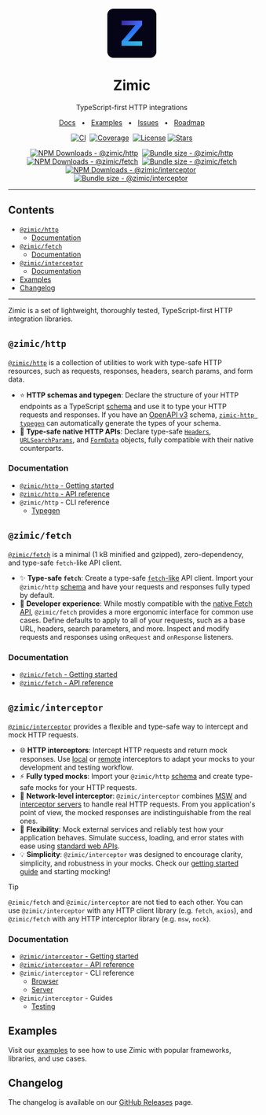 <p align="center">
  <img src="../zimic.png" align="center" width="100px" height="100px">
</p>

<h1 align="center">
  Zimic
</h1>

<p align="center">
  TypeScript-first HTTP integrations
</p>

<p align="center">
  <a href="https://github.com/zimicjs/zimic/wiki">Docs</a>
  <span>&nbsp;&nbsp;•&nbsp;&nbsp;</span>
  <a href="#examples">Examples</a>
  <span>&nbsp;&nbsp;•&nbsp;&nbsp;</span>
  <a href="https://github.com/zimicjs/zimic/issues">Issues</a>
  <span>&nbsp;&nbsp;•&nbsp;&nbsp;</span>
  <a href="https://github.com/orgs/zimicjs/projects/1/views/5">Roadmap</a>
</p>

<div align="center">

[![CI](https://github.com/zimicjs/zimic/actions/workflows/ci.yaml/badge.svg?branch=canary)](https://github.com/zimicjs/zimic/actions/workflows/ci.yaml)&nbsp;
[![Coverage](https://img.shields.io/badge/Coverage-100%25-31C654?labelColor=353C43)](https://github.com/zimicjs/zimic/actions)&nbsp;
[![License](https://img.shields.io/github/license/zimicjs/zimic?color=0E69BE&label=License&labelColor=353C43)](https://github.com/zimicjs/zimic/blob/canary/LICENSE.md)
[![Stars](https://img.shields.io/github/stars/zimicjs/zimic)](https://github.com/zimicjs/zimic)

[![NPM Downloads - @zimic/http](https://img.shields.io/npm/dm/@zimic/http?style=flat&logo=npm&color=0E69BE&label=%20%40zimic%2Fhttp&labelColor=353C43)](https://www.npmjs.com/package/@zimic/http)&nbsp;
[![Bundle size - @zimic/http](https://badgen.net/bundlephobia/minzip/@zimic/http?color=0E69BE&labelColor=353C43&label=@zimic/http%20min%20gzip)](https://bundlephobia.com/package/@zimic/http)<br />
[![NPM Downloads - @zimic/fetch](https://img.shields.io/npm/dm/@zimic/fetch?style=flat&logo=npm&color=0E69BE&label=%20%40zimic%2Ffetch&labelColor=353C43)](https://www.npmjs.com/package/@zimic/fetch)&nbsp;
[![Bundle size - @zimic/fetch](https://badgen.net/bundlephobia/minzip/@zimic/fetch?color=0E69BE&labelColor=353C43&label=@zimic/fetch%20min%20gzip)](https://bundlephobia.com/package/@zimic/fetch)<br />
[![NPM Downloads - @zimic/interceptor](https://img.shields.io/npm/dm/@zimic/interceptor?style=flat&logo=npm&color=0E69BE&label=%20%40zimic%2Finterceptor&labelColor=353C43)](https://www.npmjs.com/package/@zimic/interceptor)&nbsp;
[![Bundle size - @zimic/interceptor](https://badgen.net/bundlephobia/minzip/@zimic/interceptor?color=0E69BE&labelColor=353C43&label=@zimic/interceptor%20min%20gzip)](https://bundlephobia.com/package/@zimic/interceptor)&nbsp;

</div>

---

## Contents <!-- omit from toc -->

- [`@zimic/http`](#zimichttp)
  - [Documentation](#documentation)
- [`@zimic/fetch`](#zimicfetch)
  - [Documentation](#documentation-1)
- [`@zimic/interceptor`](#zimicinterceptor)
  - [Documentation](#documentation-2)
- [Examples](#examples)
- [Changelog](#changelog)

---

Zimic is a set of lightweight, thoroughly tested, TypeScript-first HTTP integration libraries.

## `@zimic/http`

[`@zimic/http`](../../packages/zimic-http) is a collection of utilities to work with type-safe HTTP resources, such as
requests, responses, headers, search params, and form data.

- :star: **HTTP schemas and typegen**: Declare the structure of your HTTP endpoints as a TypeScript
  [schema](https://github.com/zimicjs/zimic/wiki/api‐zimic‐http‐schemas) and use it to type your HTTP requests and
  responses. If you have an [OpenAPI v3](https://swagger.io/specification) schema,
  [`zimic-http typegen`](https://github.com/zimicjs/zimic/wiki/cli‐zimic‐typegen) can automatically generate the types
  of your schema.
- :pushpin: **Type-safe native HTTP APIs**: Declare type-safe
  [`Headers`](https://github.com/zimicjs/zimic/wiki/api‐zimic‐http#httpheaders),
  [`URLSearchParams`](https://github.com/zimicjs/zimic/wiki/api‐zimic‐http#httpsearchparams), and
  [`FormData`](https://github.com/zimicjs/zimic/wiki/api‐zimic‐http#httpformdata) objects, fully compatible with their
  native counterparts.

### Documentation

- [`@zimic/http` - Getting started](https://github.com/zimicjs/zimic/wiki/getting‐started‐http)
- [`@zimic/http` - API reference](https://github.com/zimicjs/zimic/wiki/api‐zimic‐http)
- `@zimic/http` - CLI reference
  - [Typegen](https://github.com/zimicjs/zimic/wiki/cli‐zimic‐typegen)

## `@zimic/fetch`

[`@zimic/fetch`](../../packages/zimic-fetch) is a minimal (1 kB minified and gzipped), zero-dependency, and type-safe
`fetch`-like API client.

- :sparkles: **Type-safe `fetch`**: Create a type-safe
  [`fetch`-like](https://developer.mozilla.org/docs/Web/API/Fetch_API) API client. Import your `@zimic/http`
  [schema](https://github.com/zimicjs/zimic/wiki/api‐zimic‐http‐schemas) and have your requests and responses fully
  typed by default.
- :muscle: **Developer experience**: While mostly compatible with the
  [native Fetch API](https://developer.mozilla.org/docs/Web/API/Fetch_API), `@zimic/fetch` provides a more ergonomic
  interface for common use cases. Define defaults to apply to all of your requests, such as a base URL, headers, search
  parameters, and more. Inspect and modify requests and responses using `onRequest` and `onResponse` listeners.

### Documentation

- [`@zimic/fetch` - Getting started](getting‐started‐fetch)
- [`@zimic/fetch` - API reference](api‐zimic‐fetch)

## `@zimic/interceptor`

[`@zimic/interceptor`](../../packages/zimic-interceptor) provides a flexible and type-safe way to intercept and mock
HTTP requests.

- :globe_with_meridians: **HTTP interceptors**: Intercept HTTP requests and return mock responses. Use
  [local](https://github.com/zimicjs/zimic/wiki/getting‐started‐interceptor#local-http-interceptors) or
  [remote](https://github.com/zimicjs/zimic/wiki/getting‐started‐interceptor#remote-http-interceptors) interceptors to
  adapt your mocks to your development and testing workflow.
- :zap: **Fully typed mocks**: Import your `@zimic/http`
  [schema](https://github.com/zimicjs/zimic/wiki/api‐zimic‐http‐schemas) and create type-safe mocks for your HTTP
  requests.
- :link: **Network-level interceptor**: `@zimic/interceptor` combines [MSW](https://github.com/mswjs/msw) and
  [interceptor servers](https://github.com/zimicjs/zimic/wiki/cli‐zimic‐server) to handle real HTTP requests. From you
  application's point of view, the mocked responses are indistinguishable from the real ones.
- :wrench: **Flexibility**: Mock external services and reliably test how your application behaves. Simulate success,
  loading, and error states with ease using [standard web APIs](https://developer.mozilla.org/docs/Web/API).
- :bulb: **Simplicity**: `@zimic/interceptor` was designed to encourage clarity, simplicity, and robustness in your
  mocks. Check our [getting started guide](https://github.com/zimicjs/zimic/wiki/getting‐started‐interceptor) and
  starting mocking!

> [!TIP]
>
> `@zimic/fetch` and `@zimic/interceptor` are not tied to each other. You can use `@zimic/interceptor` with any HTTP
> client library (e.g. `fetch`, `axios`), and `@zimic/fetch` with any HTTP interceptor library (e.g. `msw`, `nock`).

### Documentation

- [`@zimic/interceptor` - Getting started](getting‐started‐interceptor)
- [`@zimic/interceptor` - API reference](api‐zimic‐interceptor‐http)
- `@zimic/interceptor` - CLI reference
  - [Browser](cli‐zimic‐browser)
  - [Server](cli‐zimic‐server)
- `@zimic/interceptor` - Guides
  - [Testing](https://github.com/zimicjs/zimic/wiki/guides‐testing‐interceptor)

## Examples

Visit our [examples](../../examples/README.md) to see how to use Zimic with popular frameworks, libraries, and use
cases.

## Changelog

The changelog is available on our [GitHub Releases](https://github.com/zimicjs/zimic/releases) page.
